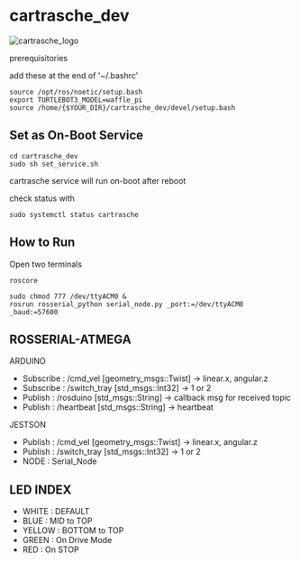 # cartrasche_dev

![cartrasche_logo](https://github.com/Cartrasche-CreativeProductDesign/cartrasche_dev/assets/68832065/74af2a03-79aa-4e0f-a699-e39b201d271c)

prerequisitories

add these at the end of '~/.bashrc'
```
source /opt/ros/noetic/setup.bash
export TURTLEBOT3_MODEL=waffle_pi
source /home/{$YOUR_DIR}/cartrasche_dev/devel/setup.bash
```

## Set as On-Boot Service
```
cd cartrasche_dev
sudo sh set_service.sh
```
cartrasche service will run on-boot after reboot

check status with
```
sudo systemctl status cartrasche
```

## How to Run
Open two terminals
```
roscore

sudo chmod 777 /dev/ttyACM0 &
rosrun rosserial_python serial_node.py _port:=/dev/ttyACM0 _baud:=57600
```

## ROSSERIAL-ATMEGA
ARDUINO
- Subscribe : /cmd_vel  [geometry_msgs::Twist] -> linear.x, angular.z
- Subscribe : /switch_tray [std_msgs::Int32] -> 1 or 2
- Publish   : /rosduino [std_msgs::String] -> callback msg for received topic
- Publish   : /heartbeat [std_msgs::String] -> heartbeat

JESTSON
- Publish : /cmd_vel  [geometry_msgs::Twist] -> linear.x, angular.z
- Publish : /switch_tray [std_msgs::Int32] -> 1 or 2
- NODE : Serial_Node

## LED INDEX
- WHITE : DEFAULT
- BLUE : MID to TOP
- YELLOW : BOTTOM to TOP
- GREEN : On Drive Mode
- RED : On STOP
